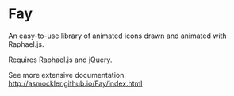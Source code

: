 Fay
==============

An easy-to-use library of animated icons drawn and animated with Raphael.js.

Requires Raphael.js and jQuery.

See more extensive documentation: http://asmockler.github.io/Fay/index.html
